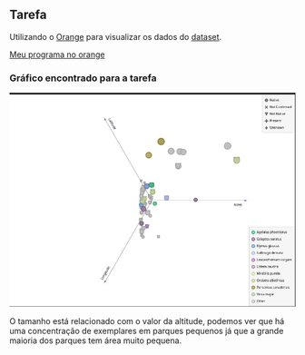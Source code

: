 ## Tarefa

Utilizando o [Orange](https://orange.biolab.si/) para visualizar os dados do [dataset](https://www.kaggle.com/nationalparkservice/park-biodiversity).

[Meu programa no orange](src/especies.ows)

### Gráfico encontrado para a tarefa

![foto-tarefa](images/especies.png)

O tamanho está relacionado com o valor da altitude, podemos ver que há uma concentração de exemplares em parques pequenos já que a grande maioria dos parques tem área muito pequena.